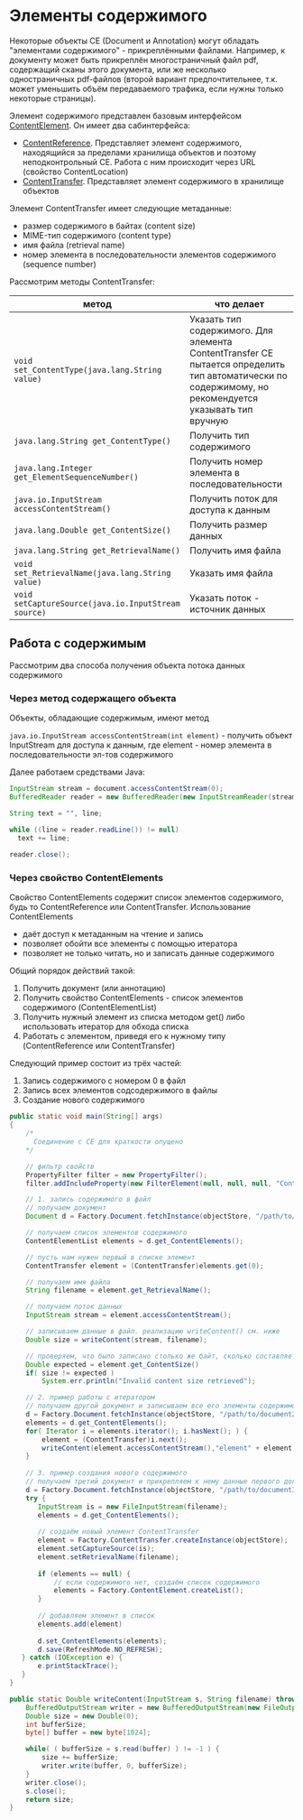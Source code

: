 # Элементы содержимого

Некоторые объекты CE (Document и Annotation) могут обладать "элементами содержимого" - прикреплёнными файлами. Например, к документу может быть прикреплён многостраничный файл pdf, содержащий сканы этого документа, или же несколько одностраничных pdf-файлов (второй вариант предпочтительнее, т.к. может уменьшить объём передаваемого трафика, если нужны только некоторые страницы).

Элемент содержимого представлен базовым интерфейсом [ContentElement](https://www.ibm.com/support/knowledgecenter/en/SSNW2F_5.2.0/com.ibm.p8.ce.dev.java.doc/com/filenet/api/core/ContentElement.html). Он имеет два сабинтерфейса:
* [ContentReference](https://www.ibm.com/support/knowledgecenter/en/SSNW2F_5.2.0/com.ibm.p8.ce.dev.java.doc/com/filenet/api/core/ContentReference.html). Представляет элемент содержимого, находящийся за пределами хранилища объектов и поэтому неподконтрольный CE. Работа с ним происходит через URL (свойство ContentLocation)
* [ContentTransfer](https://www.ibm.com/support/knowledgecenter/en/SSNW2F_5.2.0/com.ibm.p8.ce.dev.java.doc/com/filenet/api/core/ContentTransfer.html). Представляет элемент содержимого в хранилище объектов
 
Элемент ContentTransfer имеет следующие метаданные:

* размер содержимого в байтах (content size)
* MIME-тип содержимого (content type)
* имя файла (retrieval name)
* номер элемента в последовательности элементов содержимого (sequence number)

Рассмотрим методы ContentTransfer:

метод | что делает
------------ | -------------
`void set_ContentType(java.lang.String value)`|Указать тип содержимого. Для элемента ContentTransfer CE пытается определить тип автоматически по содержимому, но рекомендуется указывать тип вручную
`java.lang.String get_ContentType()`|Получить тип содержимого
`java.lang.Integer get_ElementSequenceNumber()`|Получить номер элемента в последовательности
`java.io.InputStream accessContentStream()`|Получить поток для доступа к данным
`java.lang.Double get_ContentSize()`|Получить размер данных
`java.lang.String get_RetrievalName()`|Получить имя файла
`void set_RetrievalName(java.lang.String value)`|Указать имя файла
`void setCaptureSource(java.io.InputStream source)`|Указать поток - источник данных

## Работа с содержимым

Рассмотрим два способа получения объекта потока данных содержимого

### Через метод содержащего объекта

Объекты, обладающие содержимым, имеют метод 

`java.io.InputStream accessContentStream(int element)` - получить объект InputStream для доступа к данным, где element - номер элемента в последовательности эл-тов содержимого

Далее работаем средствами Java:

```java
InputStream stream = document.accessContentStream(0);
BufferedReader reader = new BufferedReader(new InputStreamReader(stream));

String text = "", line;

while ((line = reader.readLine()) != null)
  text += line;
  
reader.close();
```

### Через свойство ContentElements

Свойство ContentElements содержит список элементов содержимого, будь то ContentReference или ContentTransfer. Использование ContentElements 

* даёт доступ к метаданным на чтение и запись
* позволяет обойти все элементы с помощью итератора 
* позволяет не только читать, но и записать данные содержимого

Общий порядок действий такой:

1. Получить документ (или аннотацию)
2. Получить свойство ContentElements - список элементов содержимого (ContentElementList)
3. Получить нужный элемент из списка методом get() либо использовать итератор для обхода списка
4. Работать с элементом, приведя его к нужному типу (ContentReference или ContentTransfer)

Следующий пример состоит из трёх частей:

1. Запись содержимого с номером 0 в файл
2. Запись всех элементов содсодержимого в файлы
3. Создание нового содержимого

```java
public static void main(String[] args)
{
    /*
      Соединение с CE для краткости опущено
    */

    // фильтр свойств
    PropertyFilter filter = new PropertyFilter();
    filter.addIncludeProperty(new FilterElement(null, null, null, "ContentElements", null));

    // 1. запись содержимого в файл
    // получаем документ
    Document d = Factory.Document.fetchInstance(objectStore, "/path/to/document1", filter);

    // получаем список элементов содержимого
    ContentElementList elements = d.get_ContentElements();

    // пусть нам нужен первый в списке элемент
    ContentTransfer element = (ContentTransfer)elements.get(0);

    // получаем имя файла
    String filename = element.get_RetrievalName();

    // получаем поток данных
    InputStream stream = element.accessContentStream();

    // записываем данные в файл. реализацию writeContent() см. ниже
    Double size = writeContent(stream, filename);

    // проверяем, что было записано столько же байт, сколько составляет размер данных
    Double expected = element.get_ContentSize()
    if( size != expected )
        System.err.println("Invalid content size retrieved");

    // 2. пример работы с итератором
    // получаем другой документ и записываем все его элементы содержимого в файлы  
    d = Factory.Document.fetchInstance(objectStore, "/path/to/document2", filter);
    elements = d.get_ContentElements();
    for( Iterator i = elements.iterator(); i.hasNext(); ) {
        element = (ContentTransfer)i.next();
        writeContent(element.accessContentStream(),"element" + element.get_ElementSequenceNumber());
    }
    
    // 3. пример создания нового содержимого
    // получаем третий документ и прикрепляем к нему данные первого документа
    d = Factory.Document.fetchInstance(objectStore, "/path/to/document3", filter);
    try {
       InputStream is = new FileInputStream(filename);
       elements = d.get_ContentElements();
      
       // создаём новый элемент ContentTransfer
       element = Factory.ContentTransfer.createInstance(objectStore);
       element.setCaptureSource(is);
       element.setRetrievalName(filename);
      
       if (elements == null) {
           // если содержимого нет, создаём список содержимого
           elements = Factory.ContentElement.createList();
       } 
       
       // добавляем элемент в список
       elements.add(element)
       
       d.set_ContentElements(elements);
       d.save(RefreshMode.NO_REFRESH);
   } catch (IOException e) {
       e.printStackTrace();
   }
}

public static Double writeContent(InputStream s, String filename) throws IOException {
    BufferedOutputStream writer = new BufferedOutputStream(new FileOutputStream(filename));
    Double size = new Double(0);
    int bufferSize;
    byte[] buffer = new byte[1024];

    while( ( bufferSize = s.read(buffer) ) != -1 ) {
        size += bufferSize;
        writer.write(buffer, 0, bufferSize);
    }
    writer.close();
    s.close();
    return size;
}
```
